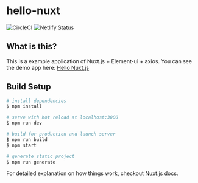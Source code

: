 # hello-nuxt

![CircleCI](https://circleci.com/gh/aytdm/hello-nuxt/tree/master.svg?style=svg)
![Netlify Status](https://api.netlify.com/api/v1/badges/27704670-7882-4d49-94c2-9f34f7e5fe02/deploy-status)

## What is this?

This is a example application of Nuxt.js + Element-ui + axios.
You can see the demo app here: [Hello Nuxt.js](https://hello-nuxt-use-vuex-store.netlify.com/)

## Build Setup

``` bash
# install dependencies
$ npm install

# serve with hot reload at localhost:3000
$ npm run dev

# build for production and launch server
$ npm run build
$ npm start

# generate static project
$ npm run generate
```

For detailed explanation on how things work, checkout [Nuxt.js docs](https://nuxtjs.org).